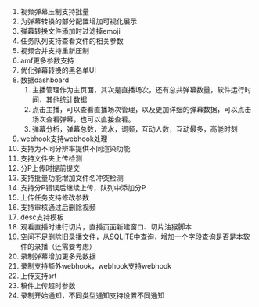 1. 视频弹幕压制支持批量
2. 为弹幕转换的部分配置增加可视化展示
3. 弹幕转换文件添加时过滤掉emoji
4. 任务队列支持查看文件的相关参数
5. 视频合并支持重新压制
6. amf更多参数支持
7. 优化弹幕转换的黑名单UI
8. 数据dashboard
   1. 主播管理作为主页面，其次是直播场次，还有总共弹幕数量，软件运行时间，其他统计数据
   2. 点击主播，可以查看直播场次管理，以及更加详细的弹幕数据，可以点击场次查看弹幕，也可以直接查看。
   3. 弹幕分析，弹幕总数，流水，词频，互动人数，互动最多，高能时刻
9. webhook支持webhook处理
10. 支持为不同分辨率提供不同渲染功能
11. 支持文件夹上传检测
12. 分P上传时提前提交
13. 支持批量功能增加文件名冲突检测
14. 支持分P错误后继续上传，队列中添加分P
15. 上传任务支持修改参数
16. 支持审核通过后删除视频
17. desc支持模板
18. 观看直播时进行切片，直播页面新建窗口、切片油猴脚本
19. 空间不足删除旧录播文件，从SQLITE中查询，增加一个字段查询是否是本软件的录播（还需要考虑）
20. 录制弹幕增加更多元数据
21. 录制支持额外webhook，webhook支持webhook
22. 上传支持srt
23. 稿件上传超时参数
24. 录制开始通知，不同类型通知支持设置不同通知
